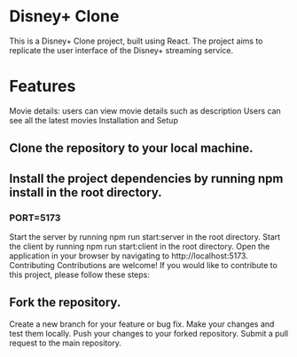 # Disney+ Clone
This is a Disney+ Clone project, built using React. The project aims to replicate the user interface of the Disney+ streaming service.

# Features
Movie details: users can view movie details such as description
Users can see all the latest movies 
Installation and Setup

## Clone the repository to your local machine.
## Install the project dependencies by running npm install in the root directory.

### PORT=5173

Start the server by running npm run start:server in the root directory.
Start the client by running npm run start:client in the root directory.
Open the application in your browser by navigating to http://localhost:5173.
Contributing
Contributions are welcome! If you would like to contribute to this project, please follow these steps:

## Fork the repository.
Create a new branch for your feature or bug fix.
Make your changes and test them locally.
Push your changes to your forked repository.
Submit a pull request to the main repository.